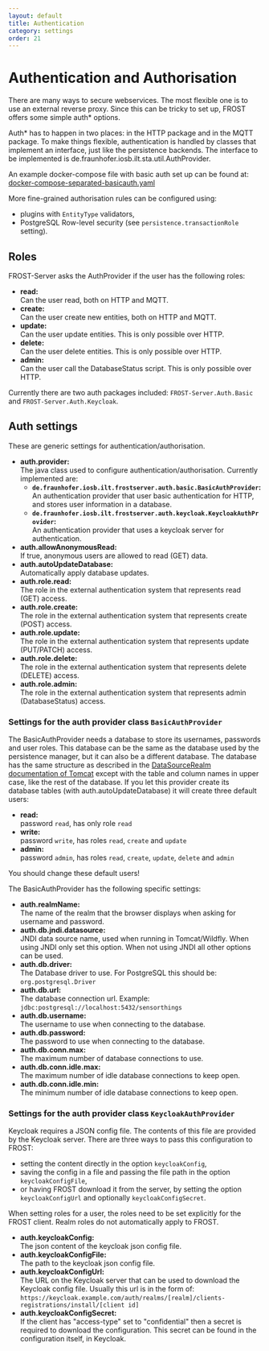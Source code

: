 ```yaml
---
layout: default
title: Authentication
category: settings
order: 21
---
```


# Authentication and Authorisation

There are many ways to secure webservices. The most flexible one is to use an external reverse proxy.
Since this can be tricky to set up, FROST offers some simple auth* options.

Auth* has to happen in two places: in the HTTP package and in the MQTT package. To make things
flexible, authentication is handled by classes that implement an interface, just like the
persistence backends. The interface to be implemented is de.fraunhofer.iosb.ilt.sta.util.AuthProvider.

An example docker-compose file with basic auth set up can be found at: 
[docker-compose-separated-basicauth.yaml](https://github.com/FraunhoferIOSB/FROST-Server/blob/v2.x/scripts/docker-compose-separated-basicauth.yaml)

More fine-grained authorisation rules can be configured using:
* plugins with `EntityType` validators,
* PostgreSQL Row-level security (see `persistence.transactionRole` setting).

## Roles

FROST-Server asks the AuthProvider if the user has the following roles:

* **read:**  
  Can the user read, both on HTTP and MQTT.
* **create:**  
  Can the user create new entities, both on HTTP and MQTT.
* **update:**  
  Can the user update entities. This is only possible over HTTP.
* **delete:**  
  Can the user delete entities. This is only possible over HTTP.
* **admin:**  
  Can the user call the DatabaseStatus script. This is only possible over HTTP.

Currently there are two auth packages included: `FROST-Server.Auth.Basic` and `FROST-Server.Auth.Keycloak`.


## Auth settings

These are generic settings for authentication/authorisation.

* **auth.provider:**  
  The java class used to configure authentication/authorisation. Currently implemented are:
  * **`de.fraunhofer.iosb.ilt.frostserver.auth.basic.BasicAuthProvider`:**  
    An authentication provider that user basic authentication for HTTP, and stores user information in a database.
  * **`de.fraunhofer.iosb.ilt.frostserver.auth.keycloak.KeycloakAuthProvider`:**  
    An authentication provider that uses a keycloak server for authentication.
* **auth.allowAnonymousRead:**  
  If true, anonymous users are allowed to read (GET) data.
* **auth.autoUpdateDatabase:**  
  Automatically apply database updates.
* **auth.role.read:**  
  The role in the external authentication system that represents read (GET) access.
* **auth.role.create:**  
  The role in the external authentication system that represents create (POST) access.
* **auth.role.update:**  
  The role in the external authentication system that represents update (PUT/PATCH) access.
* **auth.role.delete:**  
  The role in the external authentication system that represents delete (DELETE) access.
* **auth.role.admin:**  
  The role in the external authentication system that represents admin (DatabaseStatus) access.


### Settings for the auth provider class `BasicAuthProvider`

The BasicAuthProvider needs a database to store its usernames, passwords and user roles.
This database can be the same as the database used by the persistence manager, but it can also be
a different database. The database has the same structure as described in the
[DataSourceRealm documentation of Tomcat](https://tomcat.apache.org/tomcat-8.5-doc/realm-howto.html#DataSourceRealm)
except with the table and column names in upper case, like the rest of the database.
If you let this provider create its database tables (with auth.autoUpdateDatabase) it will
create three default users:

* **read:**  
  password `read`, has only role `read`
* **write:**  
  password `write`, has roles `read`, `create` and `update`
* **admin:**  
  password `admin`, has roles `read`, `create`, `update`, `delete` and `admin`

You should change these default users!

The BasicAuthProvider has the following specific settings:

* **auth.realmName:**  
  The name of the realm that the browser displays when asking for username and password.
* **auth.db.jndi.datasource:**  
  JNDI data source name, used when running in Tomcat/Wildfly. When using JNDI only set this option. When not using JNDI all other options can be used.
* **auth.db.driver:**  
  The Database driver to use. For PostgreSQL this should be: `org.postgresql.Driver`
* **auth.db.url:**  
  The database connection url. Example: `jdbc:postgresql://localhost:5432/sensorthings`
* **auth.db.username:**  
  The username to use when connecting to the database.
* **auth.db.password:**  
  The password to use when connecting to the database.
* **auth.db.conn.max:**  
  The maximum number of database connections to use.
* **auth.db.conn.idle.max:**  
  The maximum number of idle database connections to keep open.
* **auth.db.conn.idle.min:**  
  The minimum number of idle database connections to keep open.


### Settings for the auth provider class `KeycloakAuthProvider`

Keycloak requires a JSON config file. The contents of this file are provided by the Keycloak server.
There are three ways to pass this configuration to FROST:

* setting the content directly in the option `keycloakConfig`,
* saving the config in a file and passing the file path in the option `keycloakConfigFile`,
* or having FROST download it from the server, by setting the option `keycloakConfigUrl` and optionally `keycloakConfigSecret`.

When setting roles for a user, the roles need to be set explicitly for the FROST client.
Realm roles do not automatically apply to FROST.

* **auth.keycloakConfig:**  
  The json content of the keycloak json config file.
* **auth.keycloakConfigFile:**  
  The path to the keycloak json config file.
* **auth.keycloakConfigUrl:**  
  The URL on the Keycloak server that can be used to download the Keycloak config file. Usually this url is in the form
        of: `https://keycloak.example.com/auth/realms/[realm]/clients-registrations/install/[client id]`
* **auth.keycloakConfigSecret:**  
  If the client has "access-type" set to "confidential" then a secret is required to download the configuration.
        This secret can be found in the configuration itself, in Keycloak.

